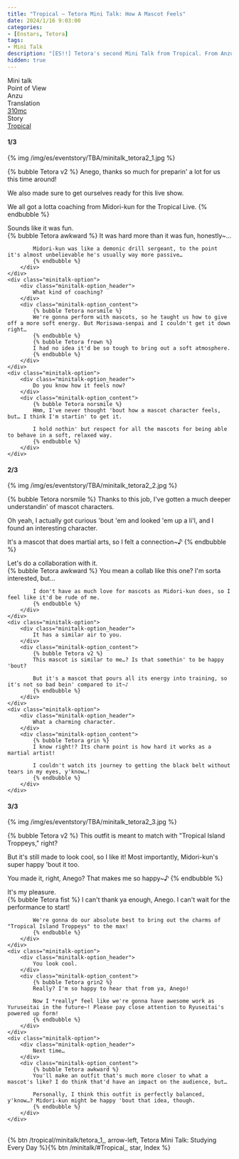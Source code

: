 ```yaml
---
title: "Tropical – Tetora Mini Talk: How A Mascot Feels"
date: 2024/1/16 9:03:00
categories:
- [Enstars, Tetora]
tags:
- Mini Talk
description: "[ES!!] Tetora's second Mini Talk from Tropical. From Anzu's POV."
hidden: true
---
```

<div class="three-wrapper" style="--storyColor:#965e7d;--storyColor-rgb:150,94,125;--storyColor-h:326.8;--storyColor-s: 23%;--storyColor-l:47.8%;">
    <div class="info-area">
        <div class="info">
            <div class="info-item characters">
                <div class="label">
                    Mini talk
                </div>
                <div class="value">
								<a href="/categories/Enstars/Tetora" character="Tetora"></a>
                </div>
            </div>
            <div class="info-item one">
                <div class="label">
                    Point of View
                </div>
                <div class="value">
                    Anzu
                </div>
            </div>
            <div class="info-item two">
                <div class="label">
                    Translation
                </div>
                <div class="value">
                    <a href="/about">310mc</a>
                </div>
            </div>
            <div class="info-item three">
                <div class="label">
                   Story
                </div>
                <div class="value">
                    <a href="/tropical">Tropical</a>
                </div>
            </div>
        </div>
    </div>
</div>

<!-- more -->

#### <div mt="rare"></div> 1/3

{% img /img/es/eventstory/TBA/minitalk_tetora2_1.jpg %}

{% bubble Tetora v2 %}
Anego, thanks so much for preparin' a lot for us this time around!

We also made sure to get ourselves ready for this live show.

We all got a lotta coaching from Midori-kun for the Tropical Live.
{% endbubble %}

<div class="minitalk" character="Anzu">
    <div class="minitalk-option">
        <div class="minitalk-option_header">
            Sounds like it was fun.
        </div>
        <div class="minitalk-option_content">
            {% bubble Tetora awkward %}
            It was hard more than it was fun, honestly~…

            Midori-kun was like a demonic drill sergeant, to the point it's almost unbelievable he's usually way more passive…
			{% endbubble %}
        </div>
    </div>
    <div class="minitalk-option">
        <div class="minitalk-option_header">
            What kind of coaching?
        </div>
        <div class="minitalk-option_content">
            {% bubble Tetora norsmile %}
            We're gonna perform with mascots, so he taught us how to give off a more soft energy. But Morisawa-senpai and I couldn't get it down right…
            {% endbubble %}
            {% bubble Tetora frown %}
            I had no idea it'd be so tough to bring out a soft atmosphere.
			{% endbubble %}
        </div>
    </div>
    <div class="minitalk-option">
        <div class="minitalk-option_header">
            Do you know how it feels now?
        </div>
        <div class="minitalk-option_content">
            {% bubble Tetora norsmile %}
            Hmm, I've never thought 'bout how a mascot character feels, but… I think I'm startin' to get it.

            I hold nothin' but respect for all the mascots for being able to behave in a soft, relaxed way.
			{% endbubble %}
        </div>
    </div>
</div>

#### <div mt="rare"></div> 2/3

{% img /img/es/eventstory/TBA/minitalk_tetora2_2.jpg %}

{% bubble Tetora norsmile %}
Thanks to this job, I've gotten a much deeper understandin' of mascot characters.

Oh yeah, I actually got curious 'bout 'em and looked 'em up a li'l, and I found an interesting character.

It's a mascot that does martial arts, so I felt a connection~♪
{% endbubble %}

<div class="minitalk" character="Anzu">
    <div class="minitalk-option">
        <div class="minitalk-option_header">
            Let's do a collaboration with it.
        </div>
        <div class="minitalk-option_content">
            {% bubble Tetora awkward %}
            You mean a collab like this one? I'm sorta interested, but…

            I don't have as much love for mascots as Midori-kun does, so I feel like it'd be rude of me.
			{% endbubble %}
        </div>
    </div>
    <div class="minitalk-option">
        <div class="minitalk-option_header">
            It has a similar air to you.
        </div>
        <div class="minitalk-option_content">
            {% bubble Tetora v2 %}
            This mascot is similar to me…? Is that somethin' to be happy 'bout?

            But it's a mascot that pours all its energy into training, so it's not so bad bein' compared to it~♪
			{% endbubble %}
        </div>
    </div>
    <div class="minitalk-option">
        <div class="minitalk-option_header">
            What a charming character.
        </div>
        <div class="minitalk-option_content">
            {% bubble Tetora grin %}
            I know right!? Its charm point is how hard it works as a martial artist!

            I couldn't watch its journey to getting the black belt without tears in my eyes, y'know…!
			{% endbubble %}
        </div>
    </div>
</div>

#### <div mt="rare"></div> 3/3

{% img /img/es/eventstory/TBA/minitalk_tetora2_3.jpg %}

{% bubble Tetora v2 %}
This outfit is meant to match with "Tropical Island Troppeys," right?

But it's still made to look cool, so I like it! Most importantly, Midori-kun's super happy 'bout it too.

You made it, right, Anego? That makes me so happy~♪
{% endbubble %}

<div class="minitalk" character="Anzu">
    <div class="minitalk-option">
        <div class="minitalk-option_header">
          It's my pleasure.
        </div>
        <div class="minitalk-option_content">
            {% bubble Tetora fist %}
            I can't thank ya enough, Anego. I can't wait for the performance to start!

            We're gonna do our absolute best to bring out the charms of "Tropical Island Troppeys" to the max!
			{% endbubble %}
        </div>
    </div>
    <div class="minitalk-option">
        <div class="minitalk-option_header">
            You look cool.
        </div>
        <div class="minitalk-option_content">
            {% bubble Tetora grin2 %}
            Really? I'm so happy to hear that from ya, Anego!

            Now I *really* feel like we're gonna have awesome work as Yuruseitai in the future~! Please pay close attention to Ryuseitai's powered up form!
			{% endbubble %}
        </div>
    </div>
    <div class="minitalk-option">
        <div class="minitalk-option_header">
            Next time…
        </div>
        <div class="minitalk-option_content">
            {% bubble Tetora awkward %}
            You'll make an outfit that's much more closer to what a mascot's like? I do think that'd have an impact on the audience, but…

            Personally, I think this outfit is perfectly balanced, y'know…? Midori-kun might be happy 'bout that idea, though.
			{% endbubble %}
        </div>
    </div>
</div>
<br>
<div toc>{% btn /tropical/minitalk/tetora_1,, arrow-left, Tetora Mini Talk: Studying Every Day %}{% btn /minitalk/#Tropical,, star, Index %}</div>
